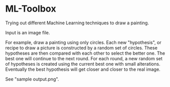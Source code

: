 ML-Toolbox
==========
Trying out different Machine Learning techniques to draw a painting.

Input is an image file.

For example, draw a painting using only circles. Each new "hypothesis", or recipe to draw a picture is constructed by a random set of circles. These hypotheses are then compared with each other to select the better one. The best one will continue to the next round. For each round, a new random set of hypotheses is created using the current best one with small alterations. Eventually the best hypothesis will get closer and closer to the real image.

See "sample output.png".